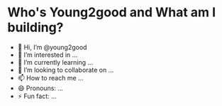 # Who's Young2good and What am I building?
- 👋 Hi, I’m @young2good
- 👀 I’m interested in ...
- 🌱 I’m currently learning ...
- 💞️ I’m looking to collaborate on ...
- 📫 How to reach me ...
- 😄 Pronouns: ...
- ⚡ Fun fact: ...

<!---
young2good/young2good is a ✨ special ✨ repository because its `README.md` (this file) appears on your GitHub profile.
You can click the Preview link to take a look at your changes.
--->
